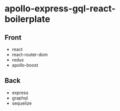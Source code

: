# apollo-express-gql-react-boilerplate

## Front

* react
* react-router-dom
* redux
* apollo-boost

## Back

* express
* graphql
* sequelize